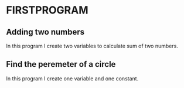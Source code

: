 # FIRSTPROGRAM
## Adding two numbers
In this program I create two variables to calculate sum of two numbers.
## Find the peremeter of a circle
In this program I create one variable and one constant.
